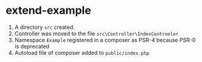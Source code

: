 # extend-example

1. A directory `src` created.
2. Controller was moved to the file `src\Controller\IndexControoler`
3. Namespace `Example` registered in a composer as PSR-4 because PSR-0 is deprecated
4. Autoload file of composer added to `public/index.php`